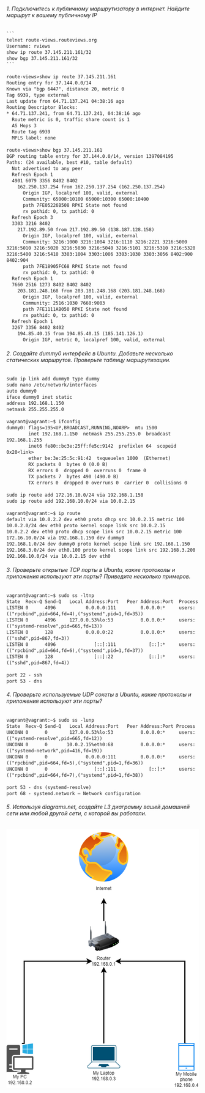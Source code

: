 ###### 1. Подключитесь к публичному маршрутизатору в интернет. Найдите маршрут к вашему публичному IP
    ```
    telnet route-views.routeviews.org
    Username: rviews
    show ip route 37.145.211.161/32
    show bgp 37.145.211.161/32
    ```
    
    route-views>show ip route 37.145.211.161
    Routing entry for 37.144.0.0/14
    Known via "bgp 6447", distance 20, metric 0
    Tag 6939, type external
    Last update from 64.71.137.241 04:38:16 ago
    Routing Descriptor Blocks:
    * 64.71.137.241, from 64.71.137.241, 04:38:16 ago
      Route metric is 0, traffic share count is 1
      AS Hops 3
      Route tag 6939
      MPLS label: none

    route-views>show bgp 37.145.211.161
    BGP routing table entry for 37.144.0.0/14, version 1397084195
    Paths: (24 available, best #10, table default)
      Not advertised to any peer
      Refresh Epoch 1
      4901 6079 3356 8402 8402
        162.250.137.254 from 162.250.137.254 (162.250.137.254)
          Origin IGP, localpref 100, valid, external
          Community: 65000:10100 65000:10300 65000:10400
          path 7FE05226B508 RPKI State not found
          rx pathid: 0, tx pathid: 0
      Refresh Epoch 3
      3303 3216 8402
        217.192.89.50 from 217.192.89.50 (138.187.128.158)
          Origin IGP, localpref 100, valid, external
          Community: 3216:1000 3216:1004 3216:1110 3216:2221 3216:5000 3216:5010 3216:5020 3216:5030 3216:5040 3216:5101 3216:5310 3216:5320 3216:5400 3216:5410 3303:1004 3303:1006 3303:1030 3303:3056 8402:900 8402:904
          path 7FE18905FC68 RPKI State not found
          rx pathid: 0, tx pathid: 0
      Refresh Epoch 1
      7660 2516 1273 8402 8402 8402
        203.181.248.168 from 203.181.248.168 (203.181.248.168)
          Origin IGP, localpref 100, valid, external
          Community: 2516:1030 7660:9003
          path 7FE1111AB050 RPKI State not found
          rx pathid: 0, tx pathid: 0
      Refresh Epoch 1
      3267 3356 8402 8402
        194.85.40.15 from 194.85.40.15 (185.141.126.1)
          Origin IGP, metric 0, localpref 100, valid, external
    
###### 2. Создайте dummy0 интерфейс в Ubuntu. Добавьте несколько статических маршрутов. Проверьте таблицу маршрутизации.
    sudo ip link add dummy0 type dummy
    sudo nano /etc/network/interfaces
    auto dummy0
    iface dummy0 inet static
    address 192.168.1.150
    netmask 255.255.255.0
    
    vagrant@vagrant:~$ ifconfig
    dummy0: flags=195<UP,BROADCAST,RUNNING,NOARP>  mtu 1500
            inet 192.168.1.150  netmask 255.255.255.0  broadcast 192.168.1.255
            inet6 fe80::bc3e:25ff:fe5c:9142  prefixlen 64  scopeid 0x20<link>
            ether be:3e:25:5c:91:42  txqueuelen 1000  (Ethernet)
            RX packets 0  bytes 0 (0.0 B)
            RX errors 0  dropped 0  overruns 0  frame 0
            TX packets 7  bytes 490 (490.0 B)
            TX errors 0  dropped 0 overruns 0  carrier 0  collisions 0
    
    sudo ip route add 172.16.10.0/24 via 192.168.1.150
    sudo ip route add 192.168.10.0/24 via 10.0.2.15
    
    vagrant@vagrant:~$ ip route
    default via 10.0.2.2 dev eth0 proto dhcp src 10.0.2.15 metric 100
    10.0.2.0/24 dev eth0 proto kernel scope link src 10.0.2.15
    10.0.2.2 dev eth0 proto dhcp scope link src 10.0.2.15 metric 100
    172.16.10.0/24 via 192.168.1.150 dev dummy0
    192.168.1.0/24 dev dummy0 proto kernel scope link src 192.168.1.150
    192.168.3.0/24 dev eth0.100 proto kernel scope link src 192.168.3.200
    192.168.10.0/24 via 10.0.2.15 dev eth0


###### 3. Проверьте открытые TCP порты в Ubuntu, какие протоколы и приложения используют эти порты? Приведите несколько примеров.
    vagrant@vagrant:~$ sudo ss -ltnp
    State  Recv-Q Send-Q   Local Address:Port   Peer Address:Port  Process
    LISTEN 0      4096           0.0.0.0:111         0.0.0.0:*     users:(("rpcbind",pid=664,fd=4),("systemd",pid=1,fd=35))
    LISTEN 0      4096     127.0.0.53%lo:53          0.0.0.0:*     users:(("systemd-resolve",pid=665,fd=13))
    LISTEN 0      128            0.0.0.0:22          0.0.0.0:*     users:(("sshd",pid=867,fd=3))
    LISTEN 0      4096              [::]:111            [::]:*     users:(("rpcbind",pid=664,fd=6),("systemd",pid=1,fd=37))
    LISTEN 0      128               [::]:22             [::]:*     users:(("sshd",pid=867,fd=4))

    port 22 - ssh
    port 53 - dns
    
   
###### 4. Проверьте используемые UDP сокеты в Ubuntu, какие протоколы и приложения используют эти порты?
    vagrant@vagrant:~$ sudo ss -lunp
    State  Recv-Q Send-Q   Local Address:Port   Peer Address:Port Process
    UNCONN 0      0        127.0.0.53%lo:53          0.0.0.0:*     users:(("systemd-resolve",pid=665,fd=12))
    UNCONN 0      0       10.0.2.15%eth0:68          0.0.0.0:*     users:(("systemd-network",pid=416,fd=19))
    UNCONN 0      0              0.0.0.0:111         0.0.0.0:*     users:(("rpcbind",pid=664,fd=5),("systemd",pid=1,fd=36))
    UNCONN 0      0                 [::]:111            [::]:*     users:(("rpcbind",pid=664,fd=7),("systemd",pid=1,fd=38))
    
    port 53 - dns (systemd-resolve)
    port 68 - systemd.network — Network configuration
###### 5. Используя diagrams.net, создайте L3 диаграмму вашей домашней сети или любой другой сети, с которой вы работали.
![](l3.png)

